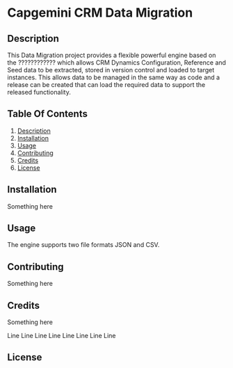# Capgemini CRM Data Migration

## Description

This Data Migration project provides a flexible powerful engine based on the ???????????? which allows CRM Dynamics Configuration, Reference and Seed data to be extracted, stored in version control and loaded to target instances.  This allows data to be managed in the same way as code and a release can be created that can load the required data to support the released functionality.

## Table Of Contents
1. [Description](#Description)  
1. [Installation](#Installation)
1. [Usage](#Usage)
1. [Contributing](#Contributing)
1. [Credits](#Credits)
1. [License](#License)

## Installation

Something here

## Usage

The engine supports two file formats JSON and CSV.

## Contributing

Something here

## Credits

Something here


Line
Line
Line
Line
Line
Line
Line
Line





## License
